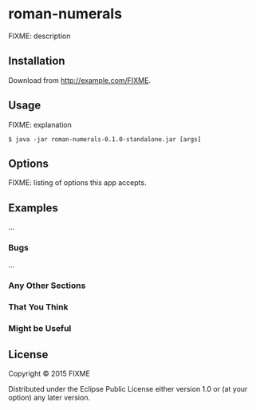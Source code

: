 # roman-numerals

FIXME: description

## Installation

Download from http://example.com/FIXME.

## Usage

FIXME: explanation

    $ java -jar roman-numerals-0.1.0-standalone.jar [args]

## Options

FIXME: listing of options this app accepts.

## Examples

...

### Bugs

...

### Any Other Sections
### That You Think
### Might be Useful

## License

Copyright © 2015 FIXME

Distributed under the Eclipse Public License either version 1.0 or (at
your option) any later version.
